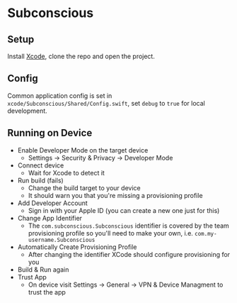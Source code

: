 # Subconscious

## Setup

Install [Xcode](https://apps.apple.com/us/app/xcode/id497799835?mt=12), clone the repo and open the project.

## Config

Common application config is set in `xcode/Subconscious/Shared/Config.swift`, set `debug` to `true` for local development.

## Running on Device

- Enable Developer Mode on the target device
  - Settings -> Security & Privacy -> Developer Mode
- Connect device
  - Wait for Xcode to detect it
- Run build (fails)
  - Change the build target to your device
  - It should warn you that you're missing a provisioning profile
- Add Developer Account
  - Sign in with your Apple ID (you can create a new one just for this)
- Change App Identifier
  - The `com.subconscious.Subconscious` identifier is covered by the team provisioning profile so you'll need to make your own, i.e. `com.my-username.Subconscious`
- Automatically Create Provisioning Profile
  - After changing the identifier XCode should configure provisioning for you
- Build & Run again
- Trust App
  - On device visit Settings -> General -> VPN & Device Managment to trust the app
